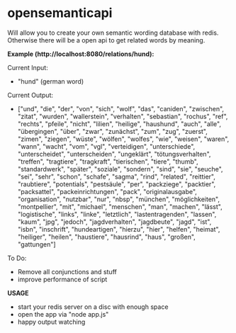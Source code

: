 opensemanticapi
===============

Will allow you to create your own semantic wording database with redis. Otherwise there will be a open api to get related words by meaning.

**Example (http://localhost:8080/relations/hund):**

Current Input:

* "hund" (german word)

Current Output:

* ["und", "die", "der", "von", "sich", "wolf", "das", "caniden", "zwischen", "zitat", "wurden", "wallerstein", "verhalten", "sebastian", "rochus", "ref", "rechts", "pfeile", "nicht", "lilien", "heilige", "haushund", "auch", "alle", "übergingen", "über", "zwar", "zunächst", "zum", "zug", "zuerst", "zimen", "ziegen", "wüste", "wölfen", "wolfes", "wie", "weisen", "waren", "wann", "wacht", "vom", "vgl", "verteidigen", "unterschiede", "unterscheidet", "unterscheiden", "ungeklärt", "tötungsverhalten", "treffen", "tragtiere", "tragkraft", "tierischen", "tiere", "thumb", "standardwerk", "später", "soziale", "sondern", "sind", "sie", "seuche", "sei", "sehr", "schon", "schafe", "sagma", "rind", "related", "reittier", "raubtiere", "potentials", "pestsäule", "per", "packziege", "packtier", "packsattel", "packeinrichtungen", "pack", "originalausgabe", "organisation", "nutzbar", "nur", "nbsp", "münchen", "möglichkeiten", "montpellier", "mit", "michael", "menschen", "man", "machen", "lässt", "logistische", "links", "linke", "letztlich", "lastentragenden", "lassen", "kaum", "jpg", "jedoch", "jagdverhalten", "jagdbeute", "jagd", "ist", "isbn", "inschrift", "hundeartigen", "hierzu", "hier", "helfen", "heimat", "heiliger", "heilen", "haustiere", "hausrind", "haus", "großen", "gattungen"]

To Do:

* Remove all conjunctions and stuff
* improve performance of script

**USAGE**

* start your redis server on a disc with enough space
* open the app via "node app.js"
* happy output watching
